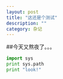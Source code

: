 ```yaml
---
layout: post
title: "这还是个测试"
description: ""
category: 杂记
---
```

##今天又熬夜了。。。
```python
import sys
print sys.path 
print "look!"
```
